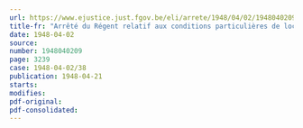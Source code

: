 ```yaml
---
url: https://www.ejustice.just.fgov.be/eli/arrete/1948/04/02/1948040209/justel
title-fr: "Arrêté du Régent relatif aux conditions particulières de location des habitations construites, à l'usage d'ouvriers mineurs en service dans les charbonnages, pour compte de sociétés agréées par la " Société nationale des Habitations et Logements à bon marche ""
date: 1948-04-02
source:
number: 1948040209
page: 3239
case: 1948-04-02/38
publication: 1948-04-21
starts:
modifies:
pdf-original:
pdf-consolidated:
---
```


